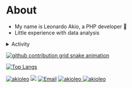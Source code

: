 # About
- My name is Leonardo Akio, a PHP developer 👋
- Little experience with data analysis

<details>
<summary>Activity </summary>

<!--START_SECTION:activity-->
1. 💻 <a href="https://github.com/akioleo/MoneyTransaction_v2" target="_blank">Prevalent_System</a> 
2. 💸 <a href="https://github.com/akioleo/MoneyTransaction_v2" target="_blank">Money_Transaction_API</a> 
3. 🏪 <a href="https://github.com/akioleo/Marketplace_Laravel" target="_blank">Marketplace</a> 
4. 🏚️ <a href="https://github.com/akioleo/ImoveisAPI_Laravel" target="_blank">Real_Estate_Broker</a> 
<!--END_SECTION:activity-->
</details>

[![github contribution grid snake animation](https://raw.githubusercontent.com/akioleo/akioleo/svg/github-contribution-grid-snake.svg)](https://github.com/akioleo)

[![Top Langs](https://github-readme-stats.vercel.app/api/top-langs/?username=akioleo&layout=compact&theme=dracula)](https://github.com/headrockz/github-readme-stats)

<a href="https://github.com/akioleo"><img src="https://komarev.com/ghpvc/?username=akioleo" alt="akioleo"/></a>
<a href="https://github.com/akioleo?tab=followers"><img src="https://img.shields.io/github/followers/akioleo"></a>
<a href="mailto:akioleonardo@gmail.com"><img src="https://img.shields.io/badge/Email-akioleonardo@gmail.com-blue" alt="Email" /></a>
<a href="https://www.linkedin.com/in/leonardo-akio/" title="Linkedin"><img src="https://img.shields.io/badge/Linkedin-4682B4?logo=linkedin" alt="akioleo"/>
<a href="https://www.linkedin.com/in/leonardo-akio/" title="Linkedin"><img src="https://img.shields.io/badge/Discord-D3D3D3?logo=discord" alt="akioleo"/>
</a>
